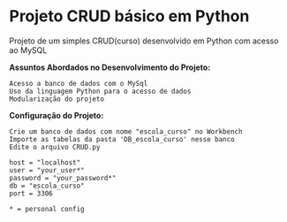 # Projeto CRUD básico em Python

Projeto de um simples CRUD(curso) desenvolvido em Python com acesso ao MySQL

**Assuntos Abordados no Desenvolvimento do Projeto:**

```
Acesso a banco de dados com o MySql
Uso da linguagem Python para o acesso de dados
Modularização do projeto

```

**Configuração do Projeto:**

```
Crie um banco de dados com nome "escola_curso" no Workbench
Importe as tabelas da pasta 'DB_escola_curso' nesse banco
Edite o arquivo CRUD.py

host = "localhost"
user = "your_user*"
password = "your_password*"
db = "escola_curso"
port = 3306

* = personal config
```

